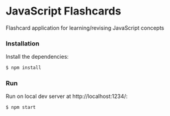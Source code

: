 # JavaScript Flashcards
Flashcard application for learning/revising JavaScript concepts

### Installation
Install the dependencies:

```sh
$ npm install
```

### Run
Run on local dev server at http://localhost:1234/:

```sh
$ npm start
```
